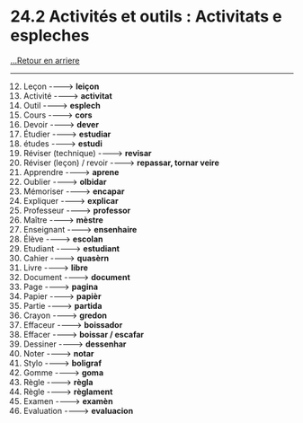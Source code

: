 # 24.2 Activités et outils : Activitats e espleches

[...Retour en arriere](../../../menu_fiches.md)

---

12. Leçon  ----> **leiçon**
13. Activité  ----> **activitat**
14. Outil  ----> **esplech**
15. Cours  ----> **cors**
16. Devoir  ----> **dever**
17. Étudier  ----> **estudiar**
18. études ----> **estudi**
19. Réviser (technique) ----> **revisar**
20. Réviser (leçon) / revoir ----> **repassar, tornar veire**
21. Apprendre  ----> **aprene**
22. Oublier  ----> **olbidar**
23. Mémoriser  ----> **encapar**
24. Expliquer  ----> **explicar**
25. Professeur  ----> **professor**
26. Maître  ----> **mèstre**
27. Enseignant  ----> **ensenhaire**
28. Élève  ----> **escolan**
29. Etudiant  ----> **estudiant**
30. Cahier  ----> **quasèrn**
31. Livre  ----> **libre**
32. Document  ----> **document**
33. Page  ----> **pagina**
34. Papier ----> **papièr**
35. Partie  ----> **partida**
36. Crayon ----> **gredon**
37. Effaceur  ----> **boissador**
38. Effacer  ----> **boissar / escafar**
39. Dessiner  ----> **dessenhar**
40. Noter  ----> **notar**
41. Stylo  ----> **boligraf**
42. Gomme  ----> **goma**
43. Règle  ----> **règla**
44. Règle ----> **règlament**
45. Examen  ----> **examèn**
46. Evaluation  ----> **evaluacion**

